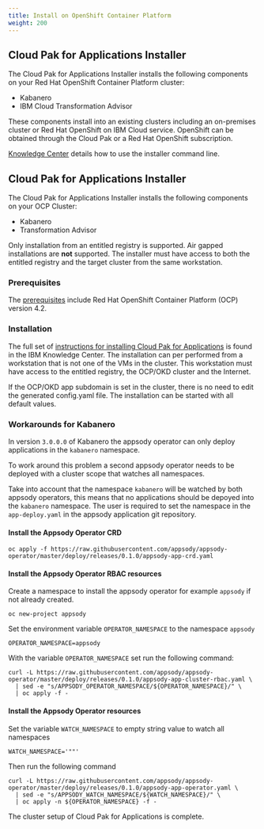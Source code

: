 ```yaml
---
title: Install on OpenShift Container Platform
weight: 200
---
```


## Cloud Pak for Applications Installer

The Cloud Pak for Applications Installer installs the following components on your Red Hat OpenShift Container Platform cluster:
- Kabanero
- IBM Cloud Transformation Advisor

These components install into an existing clusters including an on-premises cluster or Red Hat OpenShift on IBM Cloud  service.
OpenShift can be obtained through the Cloud Pak or a Red Hat OpenShift subscription.

[Knowledge Center](https://www.ibm.com/support/knowledgecenter/SSCSJL_4.x/install-icpa-cli.html) details how to use the installer command line.

## Cloud Pak for Applications Installer

The Cloud Pak for Applications Installer installs the following components on your OCP Cluster:
- Kabanero
- Transformation Advisor

Only installation from an entitled registry is supported.
Air gapped installations are **not** supported.
The installer must have access to both the entitled registry and the target cluster from the same workstation.

### Prerequisites

The [prerequisites](https://www.ibm.com/support/knowledgecenter/SSCSJL_4.x/install-prerequisites.html) include Red Hat OpenShift Container Platform (OCP) version 4.2.

### Installation

The full set of [instructions for installing Cloud Pak for Applications](https://www.ibm.com/support/knowledgecenter/SSCSJL_4.x/install-icpa-cli.html) is found in the IBM Knowledge Center.  The installation can per performed from a workstation that is not one of the VMs in the cluster.  This workstation must have access to the entitled registry, the OCP/OKD cluster and the Internet.

If the OCP/OKD app subdomain is set in the cluster, there is no need to edit the generated config.yaml file.  The installation can be started with all default values.

### Workarounds for Kabanero

In version `3.0.0.0` of Kabanero the appsody operator can only deploy applications in the `kabanero` namespace.

To work around this problem a second appsody operator needs to be deployed with a cluster scope that watches all namespaces.

Take into account that the namespace `kabanero` will be watched by both appsody operators, this means that no applications should be depoyed into the `kabanero` namespace.
The user is required to set the namespace in the `app-deploy.yaml` in the appsody application git repository.


#### Install the Appsody Operator CRD
```
oc apply -f https://raw.githubusercontent.com/appsody/appsody-operator/master/deploy/releases/0.1.0/appsody-app-crd.yaml
```

#### Install the Appsody Operator RBAC resources
Create a namespace to install the appsody operator for example `appsody` if not already created.
```
oc new-project appsody
```

Set the environment variable `OPERATOR_NAMESPACE` to the namespace `appsody`
```
OPERATOR_NAMESPACE=appsody
```
With the variable `OPERATOR_NAMESPACE` set run the following command:
```
curl -L https://raw.githubusercontent.com/appsody/appsody-operator/master/deploy/releases/0.1.0/appsody-app-cluster-rbac.yaml \
  | sed -e "s/APPSODY_OPERATOR_NAMESPACE/${OPERATOR_NAMESPACE}/" \
  | oc apply -f -
 ```

#### Install the Appsody Operator resources

Set the variable `WATCH_NAMESPACE` to empty string value to watch all namespaces
```
WATCH_NAMESPACE='""'
```
Then run the following command
```
curl -L https://raw.githubusercontent.com/appsody/appsody-operator/master/deploy/releases/0.1.0/appsody-app-operator.yaml \
  | sed -e "s/APPSODY_WATCH_NAMESPACE/${WATCH_NAMESPACE}/" \
  | oc apply -n ${OPERATOR_NAMESPACE} -f -
```


The cluster setup of Cloud Pak for Applications is complete.
